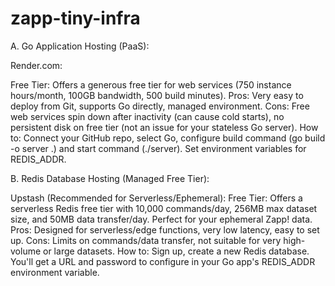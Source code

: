 # zapp-tiny-infra

A. Go Application Hosting (PaaS):

Render.com:

Free Tier: Offers a generous free tier for web services (750 instance hours/month, 100GB bandwidth, 500 build minutes).
Pros: Very easy to deploy from Git, supports Go directly, managed environment.
Cons: Free web services spin down after inactivity (can cause cold starts), no persistent disk on free tier (not an issue for your stateless Go server).
How to: Connect your GitHub repo, select Go, configure build command (go build -o server .) and start command (./server). Set environment variables for REDIS_ADDR.

B. Redis Database Hosting (Managed Free Tier):

Upstash (Recommended for Serverless/Ephemeral):
Free Tier: Offers a serverless Redis free tier with 10,000 commands/day, 256MB max dataset size, and 50MB data transfer/day. Perfect for your ephemeral Zapp! data.
Pros: Designed for serverless/edge functions, very low latency, easy to set up.
Cons: Limits on commands/data transfer, not suitable for very high-volume or large datasets.
How to: Sign up, create a new Redis database. You'll get a URL and password to configure in your Go app's REDIS_ADDR environment variable.
